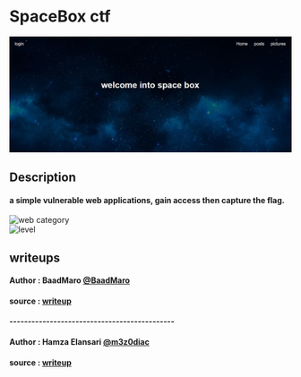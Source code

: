 # SpaceBox ctf
![space box](https://raw.githubusercontent.com/hamza07-w/spaceBox/main/a.jpeg)   
## Description

#### a simple vulnerable web applications, gain access then capture the flag.
![web category](https://img.shields.io/badge/category-WEB-blueviolet.svg)   
![level](https://img.shields.io/badge/level-Medium-blue.svg)

## writeups

#### Author : BaadMaro [@BaadMaro](https://github.com/BaadMaro)
#### source : [writeup](https://github.com/BaadMaro/CTF/tree/main/Challenges/WEB/spaceBox)
#### ---------------------------------------------
#### Author : Hamza Elansari [@m3z0diac](https://github.com/hamza07-w)
#### source : [writeup](https://hamza07-w.github.io/portfolio/writeups/spacebox.html)
